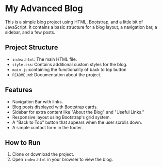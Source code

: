 # My Advanced Blog

This is a simple blog project using HTML, Bootstrap, and a little bit of JavaScript. It contains a basic structure for a blog layout, a navigation bar, a sidebar, and a few posts.

## Project Structure

- `index.html`: The main HTML file.
- `style.css`: Contains additional custom styles for the blog.
- `main.js`:containing the functionality of back to top button
- `README.md`: Documentation about the project.

## Features

- Navigation Bar with links.
- Blog posts displayed with Bootstrap cards.
- Sidebar for extra content like "About the Blog" and "Useful Links."
- Responsive layout using Bootstrap's grid system.
- A "Back to Top" button that appears when the user scrolls down.
- A simple contact form in the footer.

## How to Run

1. Clone or download the project.
2. Open `index.html` in your browser to view the blog.
